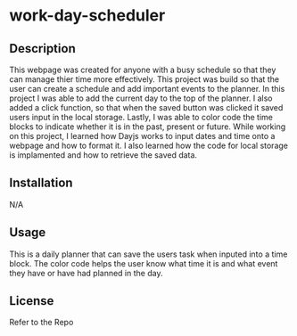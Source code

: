 # work-day-scheduler

## Description

This webpage was created for anyone with a busy schedule so that they can manage thier time more effectively. This project was build so that the user can create a schedule and add important events to the planner. In this project I was able to add the current day to the top of the planner. I also added a click function, so that when the saved button was clicked it saved users input in the local storage. Lastly, I was able to color code the time blocks to indicate whether it is in the past, present or future. While working on this project, I learned how Dayjs works to input dates and time onto a webpage and how to format it. I also learned how the code for local storage is implamented and how to retrieve the saved data. 

## Installation

N/A

## Usage

This is a daily planner that can save the users task when inputed into a time block. The color code helps the user know what time it is and what event they have or have had planned in the day. 

## License

Refer to the Repo